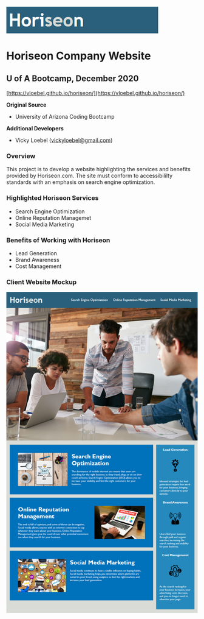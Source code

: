 ![Client Logo](./assets/client/horiseon-logo.png)
# Horiseon Company Website
## U of A Bootcamp, December 2020

[https://vloebel.github.io/horiseon/](https://vloebel.github.io/horiseon/)

**Original Source**
* University of Arizona Coding Bootcamp  

**Additional Developers**  
* Vicky Loebel (vickyloebel@gmail.com)

### Overview
This project is to develop a website highlighting the services and benefits provided by Horiseon.com. The site must conform to accessibililty standards with an emphasis on search engine optimization.  

### Highlighted Horiseon Services  
* Search Engine Optimization  
* Online Reputation Managemet  
* Social Media Marketing  

### Benefits of Working with Horiseon 
* Lead Generation  
* Brand Awareness  
* Cost Management  

### Client Website Mockup

![Client Mockup](./assets/client/client-mockup.png)

    